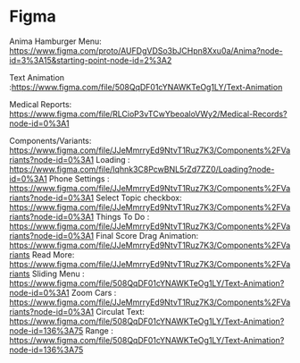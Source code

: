 # Figma
Anima Hamburger Menu:  https://www.figma.com/proto/AUFDgVDSo3bJCHpn8Xxu0a/Anima?node-id=3%3A15&starting-point-node-id=2%3A2

Text Animation :https://www.figma.com/file/508QqDF01cYNAWKTeOg1LY/Text-Animation

Medical Reports: https://www.figma.com/file/RLCioP3vTCwYbeoaloVWy2/Medical-Records?node-id=0%3A1

Components/Variants:  https://www.figma.com/file/JJeMmrryEd9NtvT1Ruz7K3/Components%2FVariants?node-id=0%3A1
Loading : https://www.figma.com/file/Iqhnk3C8PcwBNL5rZd7ZZ0/Loading?node-id=0%3A1
Phone Settings : https://www.figma.com/file/JJeMmrryEd9NtvT1Ruz7K3/Components%2FVariants?node-id=0%3A1
Select Topic checkbox: https://www.figma.com/file/JJeMmrryEd9NtvT1Ruz7K3/Components%2FVariants?node-id=0%3A1
Things To Do : https://www.figma.com/file/JJeMmrryEd9NtvT1Ruz7K3/Components%2FVariants?node-id=0%3A1
Final Score Drag Animation: https://www.figma.com/file/JJeMmrryEd9NtvT1Ruz7K3/Components%2FVariants
Read More: https://www.figma.com/file/JJeMmrryEd9NtvT1Ruz7K3/Components%2FVariants
Sliding Menu : https://www.figma.com/file/508QqDF01cYNAWKTeOg1LY/Text-Animation?node-id=0%3A1
Zoom Cars : https://www.figma.com/file/JJeMmrryEd9NtvT1Ruz7K3/Components%2FVariants?node-id=0%3A1
Circulat Text: https://www.figma.com/file/508QqDF01cYNAWKTeOg1LY/Text-Animation?node-id=136%3A75
Range : https://www.figma.com/file/508QqDF01cYNAWKTeOg1LY/Text-Animation?node-id=136%3A75

